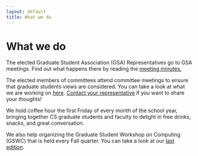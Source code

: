 ```yaml
---
layout: default
title: What we do
---
```


What we do
=======

The elected Graduate Student Association (GSA) Representatives go to GSA meetings. Find out what happens there by reading the [meeting minutes.](https://drive.google.com/folderview?id=0B69hCaWL5B4AeEt4OUoyNEtzQk0&usp=sharing)

The elected members of committees attend committee meetings to ensure that graduate students views are considered. You can take a look at what we are working on [here](https://drive.google.com/folderview?id=0B69hCaWL5B4AUFlueFZWUUp2anc&usp=sharing). [Contact your representative](/contact/) if you want to share your thoughts! 

We hold coffee hour the first Friday of every month of the school year, bringing together CS graduate students and faculty to delight in free drinks, snacks, and great conversation. 

We also help organizing the Graduate Student Workshop on Computing (GSWC) that is held every Fall quarter. You can take a look at our [last edition](http://gsrc.cs.ucsb.edu/2014/).
